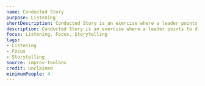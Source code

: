 ```yaml
---
name: Conducted Story
purpose: Listening
shortDescription: Conducted Story is an exercise where a leader points to different players to continue telling a story, switching speakers at will.
description: Conducted Story is an exercise where a leader points to different players to continue telling a story, switching speakers at will. Builds listening, focus, and narrative skills.
focus: Listening, Focus, Storytelling
tags:
- Listening
- Focus
- Storytelling
source: improv-toolbox
credit: unclaimed
minimumPeople: 4
---
```


